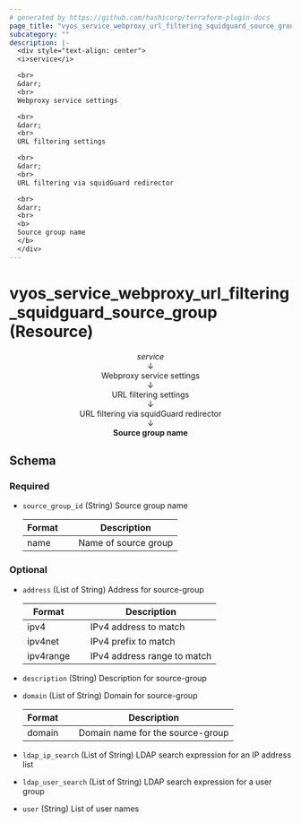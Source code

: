 ```yaml
---
# generated by https://github.com/hashicorp/terraform-plugin-docs
page_title: "vyos_service_webproxy_url_filtering_squidguard_source_group Resource - vyos"
subcategory: ""
description: |-
  <div style="text-align: center">
  <i>service</i>

  <br>
  &darr;
  <br>
  Webproxy service settings

  <br>
  &darr;
  <br>
  URL filtering settings

  <br>
  &darr;
  <br>
  URL filtering via squidGuard redirector

  <br>
  &darr;
  <br>
  <b>
  Source group name
  </b>
  </div>
---
```


# vyos_service_webproxy_url_filtering_squidguard_source_group (Resource)

<div style="text-align: center">
<i>service</i>

<br>
&darr;
<br>
Webproxy service settings

<br>
&darr;
<br>
URL filtering settings

<br>
&darr;
<br>
URL filtering via squidGuard redirector

<br>
&darr;
<br>
<b>
Source group name
</b>
</div>



<!-- schema generated by tfplugindocs -->
## Schema

### Required

- `source_group_id` (String) Source group name

    |  Format &emsp; | Description  |
    |----------|---------------|
    |  name  &emsp; |  Name of source group  |

### Optional

- `address` (List of String) Address for source-group

    |  Format &emsp; | Description  |
    |----------|---------------|
    |  ipv4  &emsp; |  IPv4 address to match  |
    |  ipv4net  &emsp; |  IPv4 prefix to match  |
    |  ipv4range  &emsp; |  IPv4 address range to match  |
- `description` (String) Description for source-group
- `domain` (List of String) Domain for source-group

    |  Format &emsp; | Description  |
    |----------|---------------|
    |  domain  &emsp; |  Domain name for the source-group  |
- `ldap_ip_search` (List of String) LDAP search expression for an IP address list
- `ldap_user_search` (List of String) LDAP search expression for a user group
- `user` (String) List of user names
